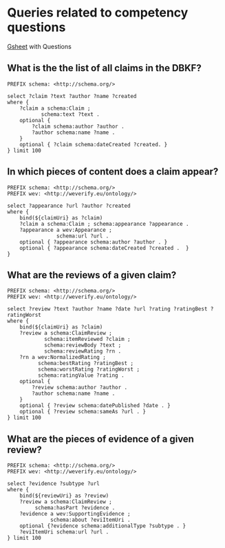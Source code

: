 # Queries related to competency questions 

[Gsheet](https://docs.google.com/spreadsheets/d/1KyhzI7aoNaKKv1pqSzwgbNKYVftlqYfxKQFksDmHYNw/edit#gid=0) with Questions

## What is the the list of all claims in the DBKF?

```sparql
PREFIX schema: <http://schema.org/>

select ?claim ?text ?author ?name ?created
where {
    ?claim a schema:Claim ;
           schema:text ?text .
    optional { 
        ?claim schema:author ?author .
        ?author schema:name ?name .
    }
    optional { ?claim schema:dateCreated ?created. }
} limit 100
```
## In which pieces of content does a claim appear?

```sparql
PREFIX schema: <http://schema.org/>
PREFIX wev: <http://weverify.eu/ontology/>

select ?appearance ?url ?author ?created
where { 
    bind(${claimUri} as ?claim)
    ?claim a schema:Claim ; schema:appearance ?appearance .
    ?appearance a wev:Appearance ;
                schema:url ?url .
    optional { ?appearance schema:author ?author . }
    optional { ?appearance schema:dateCreated ?created .  }
}
```
## What are the reviews of a given claim?

```sparql
PREFIX schema: <http://schema.org/>
PREFIX wev: <http://weverify.eu/ontology/>

select ?review ?text ?author ?name ?date ?url ?rating ?ratingBest ?ratingWorst
where { 
    bind(${claimUri} as ?claim)
    ?review a schema:ClaimReview ;
            schema:itemReviewed ?claim ;
            schema:reviewBody ?text ;
            schema:reviewRating ?rn .
    ?rn a wev:NormalizedRating ;
          schema:bestRating ?ratingBest ;
          schema:worstRating ?ratingWorst ;
          schema:ratingValue ?rating .
    optional { 
        ?review schema:author ?author .
        ?author schema:name ?name .
    }
    optional { ?review schema:datePublished ?date . }
    optional { ?review schema:sameAs ?url . }
} limit 100 
```

## What are the pieces of evidence of a given review? 

```sparql
PREFIX schema: <http://schema.org/>
PREFIX wev: <http://weverify.eu/ontology/>

select ?evidence ?subtype ?url
where { 
    bind(${reviewUri} as ?review)
    ?review a schema:ClaimReview ;
         schema:hasPart ?evidence .
    ?evidence a wev:SupportingEvidence ;
              schema:about ?eviItemUri .
    optional {?evidence schema:additionalType ?subtype . }
    ?eviItemUri schema:url ?url .
} limit 100 
```

